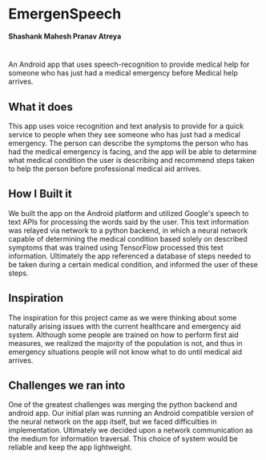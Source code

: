 # EmergenSpeech
**Shashank Mahesh
Pranav Atreya**
# 
An Android app that uses speech-recognition to provide medical help for someone who has just had a medical emergency before Medical help arrives.

## What it does
This app uses voice recognition and text analysis to provide for a quick service to people when they see someone who has just had a medical emergency. The person can describe the symptoms the person who has had the medical emergency is facing, and the app will be able to determine what medical condition the user is describing and recommend steps taken to help the person before professional medical aid arrives.

## How I Built it
We built the app on the Android platform and utilized Google's speech to text APIs for processing the words said by the user. This text information was relayed via network to a python backend, in which a neural network capable of determining the medical condition based solely on described symptoms that was trained using TensorFlow processed this text information. Ultimately the app referenced a database of steps needed to be taken during a certain medical condition, and informed the user of these steps.

## Inspiration
The inspiration for this project came as we were thinking about some naturally arising issues with the current healthcare and emergency aid system. Although some people are trained on how to perform first aid measures, we realized the majority of the population is not, and thus in emergency situations people will not know what to do until medical aid arrives.

## Challenges we ran into
One of the greatest challenges was merging the python backend and android app. Our initial plan was running an Android compatible version of the neural network on the app itself, but we faced difficulties in implementation. Ultimately we decided upon a network communication as the medium for information traversal. This choice of system would be reliable and keep the app lightweight.
